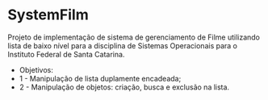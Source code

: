 # SystemFilm

Projeto de implementação de sistema de gerenciamento de Filme utilizando lista de baixo nível para a disciplina de Sistemas Operacionais para o Instituto Federal de Santa Catarina.

* Objetivos:
* 1 - Manipulação de lista duplamente encadeada;
* 2 - Manipulação de objetos: criação, busca e exclusão na lista.
